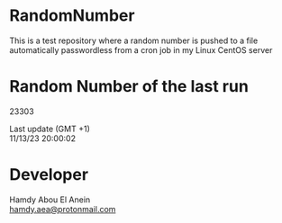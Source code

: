 # RandomNumber    
This is a test repository where a random number is pushed to a file automatically passwordless from a cron job in my Linux CentOS server    
# Random Number of the last run   
23303
      
Last update (GMT +1)    
11/13/23 20:00:02
# Developer    
Hamdy Abou El Anein   
hamdy.aea@protonmail.com
